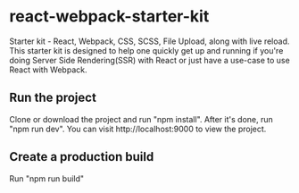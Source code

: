 # react-webpack-starter-kit

Starter kit - React, Webpack, CSS, SCSS, File Upload, along with live reload. This starter kit is designed to help one quickly get up and running if you're doing Server Side Rendering(SSR) with React or just have a use-case to use React with Webpack.

## Run the project

Clone or download the project and run "npm install". After it's done, run "npm run dev". You can visit http://localhost:9000 to view the project.

## Create a production build

Run "npm run build"
